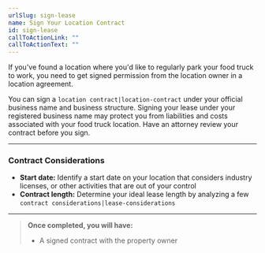 ```yaml
---
urlSlug: sign-lease
name: Sign Your Location Contract
id: sign-lease
callToActionLink: ""
callToActionText: ""
---
```


If you've found a location where you'd like to regularly park your food truck to work, you need to get signed permission from the location owner in a location agreement.

You can sign a `location contract|location-contract` under your official business name and business structure. Signing your lease under your registered business name may protect you from liabilities and costs associated with your food truck location. Have an attorney review your contract before you sign.

---

### Contract Considerations

- **Start date:** Identify a start date on your location that considers industry licenses, or other activities that are out of your control
- **Contract length:** Determine your ideal lease length by analyzing a few `contract considerations|lease-considerations`

---

> **Once completed, you will have:**
>
> - A signed contract with the property owner
